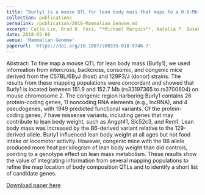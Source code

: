 ```yaml
---
title: "Burly1 is a mouse QTL for lean body mass that maps to a 0.8-Mb region of chromosome 2"
collection: publications
permalink: /publication/2018-Mammalian_Genome.md
excerpt: Cailu Lin, Brad D. Fesi, **Michael Marquis**, Natalia P. Bosak, Anna Lysenko, Mohammed Amin Koshnevisan, Fujiko F. Duke, Maria L. Theodorides, Theodore M. Nelson, Amanda H. McDaniel, Mauricio Avigdor, Charles J. Arayata, Lauren Shaw, Alexander A. Bachmanov, Danielle R. Reed
date: 2018-05-08
venue: 'Mammalian Genome'
paperurl: 'https://doi.org/10.1007/s00335-018-9746-7'
---
```

Abstract: To fine map a mouse QTL for lean body mass (Burly1), we used information from intercross, backcross, consomic, and congenic mice derived from the C57BL/6ByJ (host) and 129P3/J (donor) strains. The results from these mapping populations were concordant and showed that Burly1 is located between 151.9 and 152.7 Mb (rs33197365 to rs3700604) on mouse chromosome 2. The congenic region harboring Burly1 contains 26 protein-coding genes, 11 noncoding RNA elements (e.g., lncRNA), and 4 pseudogenes, with 1949 predicted functional variants. Of the protein-coding genes, 7 have missense variants, including genes that may contribute to lean body weight, such as Angpt41, Slc52c3, and Rem1. Lean body mass was increased by the B6-derived variant relative to the 129-derived allele. Burly1 influenced lean body weight at all ages but not food intake or locomotor activity. However, congenic mice with the B6 allele produced more heat per kilogram of lean body weight than did controls, pointing to a genotype effect on lean mass metabolism. These results show the value of integrating information from several mapping populations to refine the map location of body composition QTLs and to identify a short list of candidate genes.

[Download paper here](https://doi.org/10.1007/s00335-018-9746-7)
